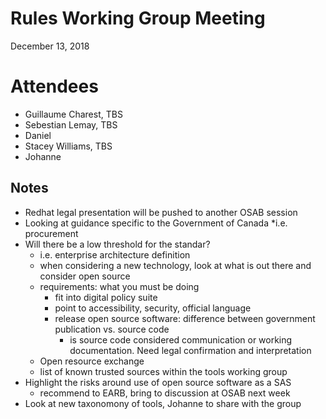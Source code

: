 # Rules Working Group Meeting 
December 13, 2018 

# Attendees
* Guillaume Charest, TBS
* Sebestian Lemay, TBS
* Daniel
* Stacey Williams, TBS
* Johanne

## Notes
* Redhat legal presentation will be pushed to another OSAB session
* Looking at guidance specific to the Government of Canada
  *i.e. procurement 
* Will there be a low threshold for the standar?
  * i.e. enterprise architecture definition 
  * when considering a new technology, look at what is out there and consider open source 
  * requirements: what you must be doing 
    * fit into digital policy suite 
    * point to accessibility, security, official language
    * release open source software: difference between government publication vs. source code 
      * is source code considered communication or working documentation. Need legal confirmation and interpretation 
  * Open resource exchange
  * list of known trusted sources within the tools working group 
* Highlight the risks around use of open source software as a SAS
  * recommend to EARB, bring to discussion at OSAB next week 
* Look at new taxonomony of tools, Johanne to share with the group 
  
